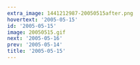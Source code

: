 ```yaml
---
extra_image: 1441212987-20050515after.png
hovertext: '2005-05-15'
id: '2005-05-15'
image: 20050515.gif
next: '2005-05-16'
prev: '2005-05-14'
title: '2005-05-15'
---
```

